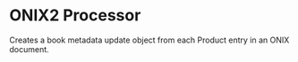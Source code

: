 # ONIX2 Processor

Creates a book metadata update object from each Product entry in an ONIX document.
